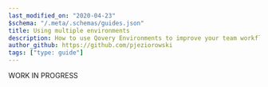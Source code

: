 ```yaml
---
last_modified_on: "2020-04-23"
$schema: "/.meta/.schemas/guides.json"
title: Using multiple environments
description: How to use Qovery Environments to improve your team workflows
author_github: https://github.com/pjeziorowski
tags: ["type: guide"]
---
```


WORK IN PROGRESS



